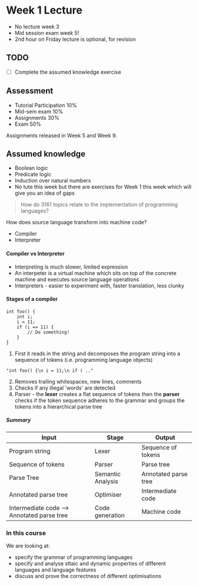 # Week 1 Lecture

* No lecture week 3
* Mid session exam week 5!
* 2nd hour on Friday lecture is optional, for revision

## TODO

- [  ] Complete the assumed knowledge exercise


## Assessment

* Tutorial Participation 10%
* Mid-sem exam 10%
* Assignments 30%
* Exam 50%

Assignments released in Week 5 and Week 9.

## Assumed knowledge

* Boolean logic
* Predicate logic
* Induction over natural numbers
* No tute this week but there are exercises for Week 1 this week which will give you an idea of gaps 

> How do 3161 topics relate to the implementation of programming languages?

How does source language transform into machine code?

* Compiler
* Interpreter
 
#### Compiler vs Interpreter
* Interpreting is much slower, limited expression
* An interpeter is a virtual machine which sits on top of the concrete machine and executes source language operations
* Interpreters - easier to experiment with, faster translation, less clunky 

#### Stages of a compiler

```
int foo() {
	int i;
	i = 11;
	if (i == 11) {
		// Do something!
	}
}
```

1. First it reads in the string and decomposes the program string into a sequence of tokens (i.e. programming language objects)

```
"int foo() {\n i = 11;\n if ( .."
``` 
2. Removes trailing whitespaces, new lines, comments
3. Checks if any illegal 'words' are detected
4. Parser - the **lexer** creates a flat sequence of tokens then the **parser** checks if the token sequence adheres to the grammar and groups the tokens into a hierarchical parse tree

##### Summary

| Input | Stage | Output |
| ----- | ------| -------|
| Program string | Lexer | Sequence of tokens |
| Sequence of tokens | Parser  | Parse tree |
| Parse Tree | Semantic Analysis | Annotated parse tree |
| Annotated parse tree | Optimiser  | Intermediate code |
| Intermediate code --> Annotated parse tree | Code generation  | Machine code |


### In this course

We are looking at:

* specify the grammar of programming languages
* specify and analyse sttaic and dynamic properties of different languages and language features
* discuss and prove the correctness of different optimisations



